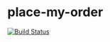# place-my-order

[![Build Status](https://travis-ci.org/mrbeewer/place-my-order.png?branch=master)](https://travis-ci.org/mrbeewer/place-my-order)
